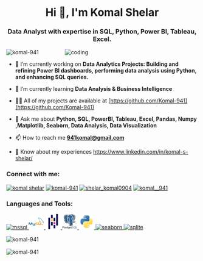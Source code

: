 <h1 align="center">Hi 👋, I'm Komal Shelar</h1>
<h3 align="center">Data Analyst with expertise in SQL, Python, Power BI, Tableau, Excel.</h3>
<img align= "right" alt="coding" width ="350" src="https://user-images.githubusercontent.com/59734313/157189039-c09b3e38-9f42-42c0-ab54-14f1574190a7.gif">
<p align="left"> <img src="https://komarev.com/ghpvc/?username=komal-941&label=Profile%20views&color=0e75b6&style=flat" alt="komal-941" /> </p>

- 🔭 I’m currently working on **Data Analytics Projects: Building and refining Power BI dashboards, performing data analysis using Python, and enhancing SQL queries.**

- 🌱 I’m currently learning **Data Analysis & Business Intelligence**

- 👨‍💻 All of my projects are available at [https://github.com/Komal-941](https://github.com/Komal-941)

- 💬 Ask me about **Python, SQL, PowerBI, Tableau, Excel, Pandas, Numpy ,Matplotlib, Seaborn, Data Analysis, Data Visualization**

- 📫 How to reach me **941komal@gmail.com**

- 📄 Know about my experiences https://www.linkedin.com/in/komal-s-shelar/

<h3 align="left">Connect with me:</h3>
<p align="left">
<a href="https://linkedin.com/in/komal shelar" target="blank"><img align="center" src="https://raw.githubusercontent.com/rahuldkjain/github-profile-readme-generator/master/src/images/icons/Social/linked-in-alt.svg" alt="komal shelar" height="30" width="40" /></a>
<a href="https://kaggle.com/komal-941" target="blank"><img align="center" src="https://raw.githubusercontent.com/rahuldkjain/github-profile-readme-generator/master/src/images/icons/Social/kaggle.svg" alt="komal-941" height="30" width="40" /></a>
<a href="https://www.hackerrank.com/shelar_komal0904" target="blank"><img align="center" src="https://raw.githubusercontent.com/rahuldkjain/github-profile-readme-generator/master/src/images/icons/Social/hackerrank.svg" alt="shelar_komal0904" height="30" width="40" /></a>
<a href="https://www.leetcode.com/komal__941" target="blank"><img align="center" src="https://raw.githubusercontent.com/rahuldkjain/github-profile-readme-generator/master/src/images/icons/Social/leet-code.svg" alt="komal__941" height="30" width="40" /></a>
</p>

<h3 align="left">Languages and Tools:</h3>
<p align="left"> <a href="https://www.microsoft.com/en-us/sql-server" target="_blank" rel="noreferrer"> <img src="https://www.svgrepo.com/show/303229/microsoft-sql-server-logo.svg" alt="mssql" width="40" height="40"/> </a> <a href="https://www.mysql.com/" target="_blank" rel="noreferrer"> <img src="https://raw.githubusercontent.com/devicons/devicon/master/icons/mysql/mysql-original-wordmark.svg" alt="mysql" width="40" height="40"/> </a> <a href="https://pandas.pydata.org/" target="_blank" rel="noreferrer"> <img src="https://raw.githubusercontent.com/devicons/devicon/2ae2a900d2f041da66e950e4d48052658d850630/icons/pandas/pandas-original.svg" alt="pandas" width="40" height="40"/> </a> <a href="https://www.postgresql.org" target="_blank" rel="noreferrer"> <img src="https://raw.githubusercontent.com/devicons/devicon/master/icons/postgresql/postgresql-original-wordmark.svg" alt="postgresql" width="40" height="40"/> </a> <a href="https://www.python.org" target="_blank" rel="noreferrer"> <img src="https://raw.githubusercontent.com/devicons/devicon/master/icons/python/python-original.svg" alt="python" width="40" height="40"/> </a> <a href="https://seaborn.pydata.org/" target="_blank" rel="noreferrer"> <img src="https://seaborn.pydata.org/_images/logo-mark-lightbg.svg" alt="seaborn" width="40" height="40"/> </a> <a href="https://www.sqlite.org/" target="_blank" rel="noreferrer"> <img src="https://www.vectorlogo.zone/logos/sqlite/sqlite-icon.svg" alt="sqlite" width="40" height="40"/> </a> </p>

<p><img align="center" src="https://github-readme-stats.vercel.app/api/top-langs?username=komal-941&show_icons=true&locale=en&layout=compact" alt="komal-941" /></p>

<p><img align="center" src="https://github-readme-streak-stats.herokuapp.com/?user=komal-941&" alt="komal-941" /></p>

